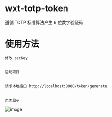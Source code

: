 # wxt-totp-token
遵循 TOTP 标准算法产生 6 位数字验证码

# 使用方法
~~~
修改 secKey
~~~
## 
~~~
启动项目
~~~
## 
~~~
请求本地接口 http://localhost:8080/token/generate
~~~
## 
~~~
页面显示
~~~
![image](https://user-images.githubusercontent.com/30682144/156498197-0d4ffe93-3c7e-4a5a-b9fa-a29f1a22a6cb.png)
